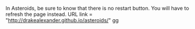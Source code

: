 In Asteroids, be sure to know that there is no restart button. You will have to refresh the page instead.
URL link = "http://drakealexander.github.io/asteroids/"
gg
